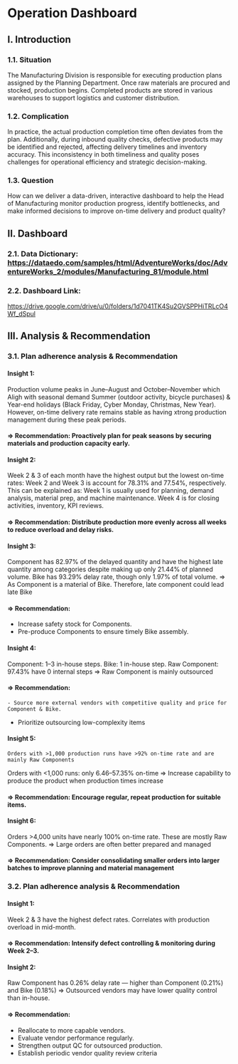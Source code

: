 # Operation Dashboard

## I. Introduction
### 1.1. Situation
The Manufacturing Division is responsible for executing production plans assigned by the Planning Department. Once raw materials are procured and stocked, production begins. Completed products are stored in various warehouses to support logistics and customer distribution.

### 1.2. Complication
In practice, the actual production completion time often deviates from the plan. Additionally, during inbound quality checks, defective products may be identified and rejected, affecting delivery timelines and inventory accuracy. This inconsistency in both timeliness and quality poses challenges for operational efficiency and strategic decision-making.

### 1.3. Question
How can we deliver a data-driven, interactive dashboard to help the Head of Manufacturing monitor production progress, identify bottlenecks, and make informed decisions to improve on-time delivery and product quality?

## II. Dashboard
### 2.1. Data Dictionary: https://dataedo.com/samples/html/AdventureWorks/doc/AdventureWorks_2/modules/Manufacturing_81/module.html

### 2.2. Dashboard Link:
 https://drive.google.com/drive/u/0/folders/1d7041TK4Su2GVSPPHiTRLcO4Wf_dSpul
 
## III. Analysis & Recommendation
### 3.1. Plan adherence analysis & Recommendation
#### Insight 1:
Production volume peaks in June–August and October–November which Aligh with seasonal demand Summer (outdoor activity, bicycle purchases) & Year-end holidays (Black Friday, Cyber Monday, Christmas, New Year). However, on-time delivery rate remains stable as having xtrong production management during these peak periods.
#### => Recommendation: Proactively plan for peak seasons by securing materials and production capacity early.

#### Insight 2: 
Week 2 & 3 of each month have the highest output but the lowest on-time rates: Week 2 and Week 3 is account for  78.31% and 77.54%, respectively. This can be explained as:
Week 1 is usually used for planning, demand analysis, material prep, and machine maintenance.
Week 4 is for closing activities, inventory, KPI reviews.
#### => Recommendation: Distribute production more evenly across all weeks to reduce overload and delay risks.

#### Insight 3:
Component has 82.97% of the delayed quantity and have the highest late quantity among categories despite making up only 21.44% of planned volume.
Bike has 93.29% delay rate, though only 1.97% of total volume.
=> As Component is a material of Bike. Therefore, late component could lead late Bike
#### => Recommendation: 
- Increase safety stock for Components.
- Pre-produce Components to ensure timely Bike assembly.

#### Insight 4: 
Component: 1–3 in-house steps.
Bike: 1 in-house step.
Raw Component: 97.43% have 0 internal steps => Raw Component is mainly outsourced
#### => Recommendation:
	- Source more external vendors with competitive quality and price for Component & Bike.
- Prioritize outsourcing low-complexity items

#### Insight 5:
	Orders with >1,000 production runs have >92% on-time rate and are mainly Raw Components 
Orders with <1,000 runs: only 6.46–57.35% on-time
=> Increase capability to produce the product when production times increase
#### => Recommendation: Encourage regular, repeat production for suitable items.

#### Insight 6:
Orders >4,000 units have nearly 100% on-time rate. These are mostly Raw Components.	
=> Large orders are often better prepared and managed
#### => Recommendation: Consider consolidating smaller orders into larger batches to improve planning and material management

### 3.2. Plan adherence analysis & Recommendation
#### Insight 1:
Week 2 & 3 have the highest defect rates.
Correlates with production overload in mid-month.
#### => Recommendation: Intensify defect controlling & monitoring during Week 2–3.

#### Insight 2:
Raw Component has 0.26% delay rate — higher than Component (0.21%) and Bike (0.18%)
=> Outsourced vendors may have lower quality control than in-house.
#### => Recommendation: 
- Reallocate to more capable vendors.
- Evaluate vendor performance regularly.
- Strengthen output QC for outsourced production.
- Establish periodic vendor quality review criteria
